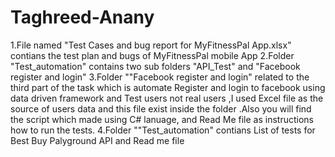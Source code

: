 # Taghreed-Anany
1.File named "Test Cases and bug report for MyFitnessPal App.xlsx" contians the test plan and bugs of MyFitnessPal mobile App
2.Folder "Test_automation" contains two sub folders "API_Test" and "Facebook register and login"
3.Folder ""Facebook register and login" related to the third part of the task which is automate Register and login to facebook using 
data driven framework and Test users not real users ,I used Excel file as the source of users data and this file exist inside the folder .Also you will find the script which made using C# lanuage, and Read Me file as instructions how to run the tests.
4.Folder ""Test_automation" contians List of tests for Best Buy Palyground API and Read me file
